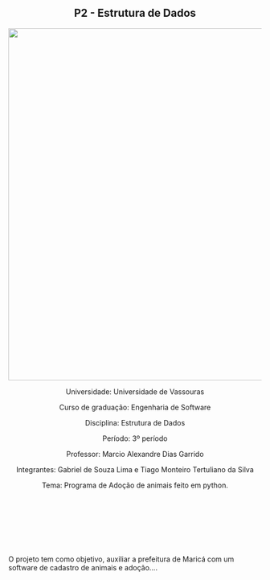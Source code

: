 <h2 align="center">P2 - Estrutura de Dados</h2>
<div align="center">
<img src="https://user-images.githubusercontent.com/47799542/227817195-8da4f449-55d6-42d4-a613-32d9047b6489.png" width="700px" />
</div>
<p align="center" >Universidade: Universidade de Vassouras</p>
<p align="center" >Curso de graduação: Engenharia de Software</p>
<p align="center" >Disciplina: Estrutura de Dados</p>
<p align="center" >Período: 3º período</p>
<p align="center" >Professor: Marcio Alexandre Dias Garrido</p>
<p align="center">Integrantes: Gabriel de Souza Lima e Tiago Monteiro Tertuliano da Silva</p>
<p align="center">Tema: Programa de Adoção de animais feito em python.</p>
<br>
<br>
<br>
<br>
<br>
<br>
<p> O projeto tem como objetivo, auxiliar a prefeitura de Maricá com um software de cadastro de animais e adoção.... </P>
